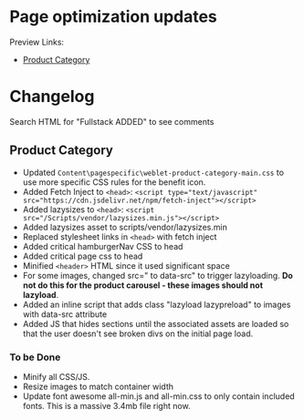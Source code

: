 # Page optimization updates

Preview Links:
* [Product Category](https://amazing-lichterman-dfb889.netlify.com/product-category.html)

# Changelog
Search HTML for "Fullstack ADDED" to see comments

## Product Category
* Updated `Content\pagespecific\weblet-product-category-main.css` to use more specific CSS rules for the benefit icon.
* Added Fetch Inject to `<head>`: `<script type="text/javascript" src="https://cdn.jsdelivr.net/npm/fetch-inject"></script>`
* Added lazysizes to `<head>`: `<script src="/Scripts/vendor/lazysizes.min.js"></script>`
* Added lazysizes asset to scripts/vendor/lazysizes.min
* Replaced stylesheet links in `<head>` with fetch inject
* Added critical hamburgerNav CSS to head
* Added critical page css to head
* Minified `<header>` HTML since it used significant space
* For some images, changed src=" to data-src" to trigger lazyloading. **Do not do this for the product carousel - these images should not lazyload**.
* Added an inline script that adds class "lazyload lazypreload" to images with data-src attribute
* Added JS that hides sections until the associated assets are loaded so that the user doesn't see broken divs on the initial page load.

### To be Done
* Minify all CSS/JS.
* Resize images to match container width
* Update font awesome all-min.js and all-min.css to only contain included fonts. This is a massive 3.4mb file right now.